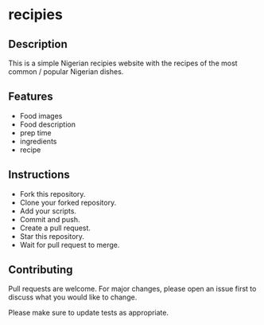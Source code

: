 # recipies
## Description
This is a simple Nigerian recipies website with the recipes of the most common / popular Nigerian dishes.
## Features
- Food images
- Food description
- prep time
- ingredients
- recipe
## Instructions
- Fork this repository.
- Clone your forked repository.
- Add your scripts.
- Commit and push.
- Create a pull request.
- Star this repository.
- Wait for pull request to merge.
## Contributing

Pull requests are welcome. For major changes, please open an issue first
to discuss what you would like to change.

Please make sure to update tests as appropriate.
